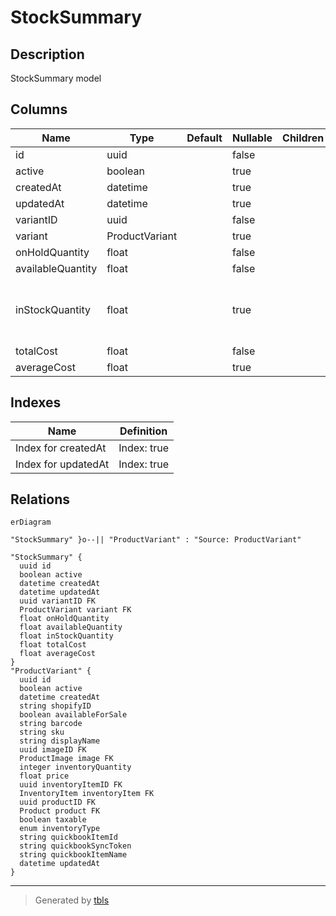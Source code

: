 # StockSummary

## Description

StockSummary model

## Columns

| Name | Type | Default | Nullable | Children | Parents | Comment |
| ---- | ---- | ------- | -------- | -------- | ------- | ------- |
| id | uuid |  | false |  |  |  |
| active | boolean |  | true |  |  | active |
| createdAt | datetime |  | true |  |  | createdAt |
| updatedAt | datetime |  | true |  |  | updatedAt |
| variantID | uuid |  | false |  | [ProductVariant](ProductVariant.md) | Variant ID |
| variant | ProductVariant |  | true |  | [ProductVariant](ProductVariant.md) | Variant |
| onHoldQuantity | float |  | false |  |  | onHoldQuantity |
| availableQuantity | float |  | false |  |  | availableQuantity |
| inStockQuantity | float |  | true |  |  | DO NOT UPDATE FROM THE FRONT END. The quantity of the product in stock. |
| totalCost | float |  | false |  |  | totalCost |
| averageCost | float |  | true |  |  | averageCost |

## Indexes

| Name | Definition |
| ---- | ---------- |
| Index for createdAt | Index: true |
| Index for updatedAt | Index: true |

## Relations

```mermaid
erDiagram

"StockSummary" }o--|| "ProductVariant" : "Source: ProductVariant"

"StockSummary" {
  uuid id
  boolean active
  datetime createdAt
  datetime updatedAt
  uuid variantID FK
  ProductVariant variant FK
  float onHoldQuantity
  float availableQuantity
  float inStockQuantity
  float totalCost
  float averageCost
}
"ProductVariant" {
  uuid id
  boolean active
  datetime createdAt
  string shopifyID
  boolean availableForSale
  string barcode
  string sku
  string displayName
  uuid imageID FK
  ProductImage image FK
  integer inventoryQuantity
  float price
  uuid inventoryItemID FK
  InventoryItem inventoryItem FK
  uuid productID FK
  Product product FK
  boolean taxable
  enum inventoryType
  string quickbookItemId
  string quickbookSyncToken
  string quickbookItemName
  datetime updatedAt
}
```

---

> Generated by [tbls](https://github.com/k1LoW/tbls)
